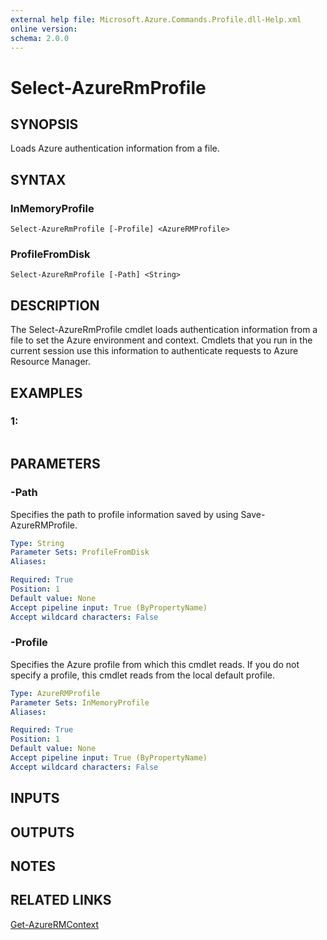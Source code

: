 ```yaml
---
external help file: Microsoft.Azure.Commands.Profile.dll-Help.xml
online version: 
schema: 2.0.0
---
```


# Select-AzureRmProfile
## SYNOPSIS
Loads Azure authentication information from a file.

## SYNTAX

### InMemoryProfile
```
Select-AzureRmProfile [-Profile] <AzureRMProfile>
```

### ProfileFromDisk
```
Select-AzureRmProfile [-Path] <String>
```

## DESCRIPTION
The Select-AzureRmProfile cmdlet loads authentication information from a file to set the Azure environment and context.
Cmdlets that you run in the current session use this information to authenticate requests to Azure Resource Manager.

## EXAMPLES

### 1:
```

```

## PARAMETERS

### -Path
Specifies the path to profile information saved by using Save-AzureRMProfile.

```yaml
Type: String
Parameter Sets: ProfileFromDisk
Aliases: 

Required: True
Position: 1
Default value: None
Accept pipeline input: True (ByPropertyName)
Accept wildcard characters: False
```

### -Profile
Specifies the Azure profile from which this cmdlet reads.
If you do not specify a profile, this cmdlet reads from the local default profile.

```yaml
Type: AzureRMProfile
Parameter Sets: InMemoryProfile
Aliases: 

Required: True
Position: 1
Default value: None
Accept pipeline input: True (ByPropertyName)
Accept wildcard characters: False
```

## INPUTS

## OUTPUTS

## NOTES

## RELATED LINKS

[Get-AzureRMContext]()

